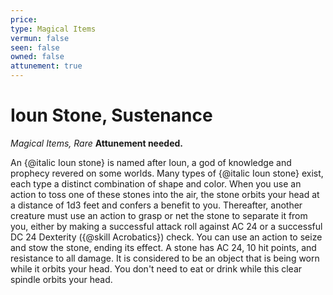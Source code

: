 ```yaml
---
price: 
type: Magical Items
vermun: false
seen: false
owned: false
attunement: true
---
```

# Ioun Stone, Sustenance

*Magical Items, Rare* **Attunement needed.**

An {@italic Ioun stone} is named after Ioun, a god of knowledge and prophecy revered on some worlds. Many types of {@italic Ioun stone} exist, each type a distinct combination of shape and color. When you use an action to toss one of these stones into the air, the stone orbits your head at a distance of 1d3 feet and confers a benefit to you. Thereafter, another creature must use an action to grasp or net the stone to separate it from you, either by making a successful attack roll against AC 24 or a successful DC 24 Dexterity ({@skill Acrobatics}) check. You can use an action to seize and stow the stone, ending its effect. A stone has AC 24, 10 hit points, and resistance to all damage. It is considered to be an object that is being worn while it orbits your head. You don't need to eat or drink while this clear spindle orbits your head.